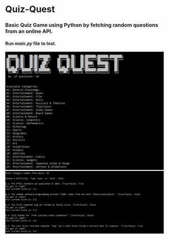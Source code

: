# Quiz-Quest
### Basic Quiz Game using Python by fetching random questions from an online API.
#### Run <i>main.py</i> file to test.
<img src='https://github.com/UjjwalSk/Quiz-Quest/blob/main/imgs/one.png'/>
<br>
<img src='https://github.com/UjjwalSk/Quiz-Quest/blob/main/imgs/two.png'/>
